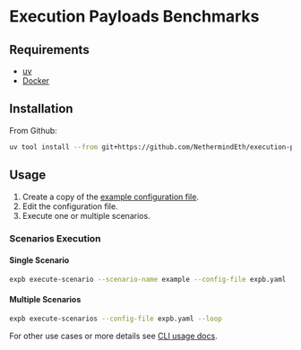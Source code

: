# Execution Payloads Benchmarks

## Requirements

* [uv](https://docs.astral.sh/uv/getting-started/installation/)
* [Docker](https://docs.docker.com/engine/install/)

## Installation

From Github:

```bash
uv tool install --from git+https://github.com/NethermindEth/execution-payloads-benchmarks expb
```

## Usage

1. Create a copy of the [example configuration file](example-expb.yaml).
2. Edit the configuration file.
3. Execute one or multiple scenarios.

### Scenarios Execution

#### Single Scenario

```bash
expb execute-scenario --scenario-name example --config-file expb.yaml
```

#### Multiple Scenarios

```bash
expb execute-scenarios --config-file expb.yaml --loop
```

For other use cases or more details see [CLI usage docs](docs/USAGE.md).
